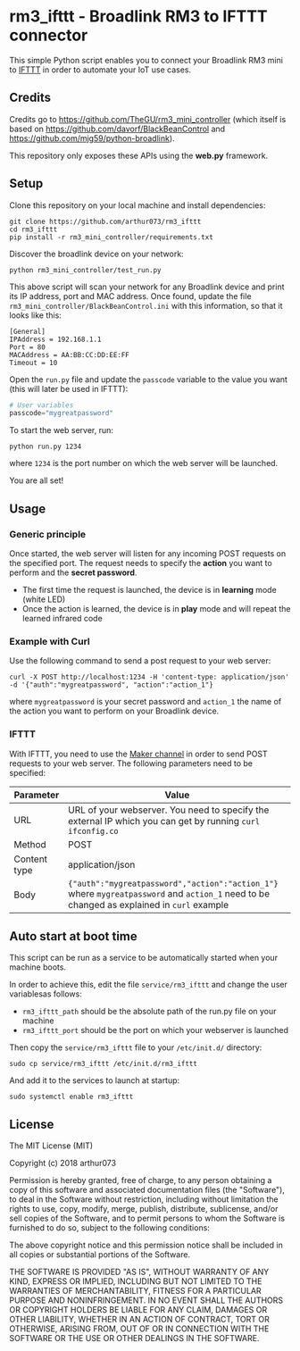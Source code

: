 # rm3_ifttt - Broadlink RM3 to IFTTT connector
This simple Python script enables you to connect your Broadlink RM3 mini to [IFTTT](https://ifttt.com/) in order to automate your IoT use cases.


## Credits
Credits go to https://github.com/TheGU/rm3_mini_controller (which itself is based on https://github.com/davorf/BlackBeanControl and https://github.com/mjg59/python-broadlink).

This repository only exposes these APIs using the **web.py** framework.


## Setup
Clone this repository on your local machine and install dependencies:
```
git clone https://github.com/arthur073/rm3_ifttt
cd rm3_ifttt
pip install -r rm3_mini_controller/requirements.txt
```
Discover the broadlink device on your network:
```
python rm3_mini_controller/test_run.py
```
This above script will scan your network for any Broadlink device and print its IP address, port and MAC address. Once found, update the file `rm3_mini_controller/BlackBeanControl.ini` with this information, so that it looks like this:
```
[General]
IPAddress = 192.168.1.1
Port = 80
MACAddress = AA:BB:CC:DD:EE:FF
Timeout = 10
``` 
Open the `run.py` file and update the `passcode` variable to the value you want (this will later be used in IFTTT):
```python
# User variables
passcode="mygreatpassword"
```
To start the web server, run: 
```
python run.py 1234
```
where `1234` is the port number on which the web server will be launched.

You are all set!


## Usage

### Generic principle
Once started, the web server will listen for any incoming POST requests on the specified port. The 
request needs to specify the **action** you want to perform and the **secret password**. 
- The first time the request is launched, the device is in **learning** mode (white LED)
- Once the action is learned, the device is in **play** mode and will repeat the learned infrared code


### Example with Curl
Use the following command to send a post request to your web server: 
```
curl -X POST http://localhost:1234 -H 'content-type: application/json' -d '{"auth":"mygreatpassword", "action":"action_1"}
``` 
where `mygreatpassword` is your secret password and `action_1` the name of the action you want to perform on your Broadlink device. 


### IFTTT
With IFTTT, you need to use the [Maker channel](https://ifttt.com/maker_webhooks) in order to send POST requests to your web server. The following parameters need to be specified: 

| Parameter | Value |
| --- | --- |
| URL | URL of your webserver. You need to specify the external IP which you can get by running `curl ifconfig.co` |
| Method | POST |
| Content type | application/json |
| Body | `{"auth":"mygreatpassword","action":"action_1"}` where `mygreatpassword` and `action_1` need to be changed as explained in `curl` example |


## Auto start at boot time
This script can be run as a service to be automatically started when your machine boots. 

In order to achieve this, edit the file `service/rm3_ifttt` and change the user variablesas follows: 
- `rm3_ifttt_path` should be the absolute path of the run.py file on your machine
- `rm3_ifttt_port` should be the port on which your webserver is launched

Then copy the `service/rm3_ifttt` file to your `/etc/init.d/` directory:
```
sudo cp service/rm3_ifttt /etc/init.d/rm3_ifttt
``` 
And add it to the services to launch at startup: 
```
sudo systemctl enable rm3_ifttt
```


## License 
The MIT License (MIT) 

Copyright (c) 2018 arthur073 

Permission is hereby granted, free of charge, to any person obtaining a copy of this software and associated documentation files (the "Software"), to deal in the Software without restriction, including without limitation the rights to use, copy, modify, merge, publish, distribute, sublicense, and/or sell copies of the Software, and to permit persons to whom the Software is furnished to do so, subject to the following conditions: 

The above copyright notice and this permission notice shall be included in all copies or substantial portions of the Software. 

THE SOFTWARE IS PROVIDED "AS IS", WITHOUT WARRANTY OF ANY KIND, EXPRESS OR IMPLIED, INCLUDING BUT NOT LIMITED TO THE WARRANTIES OF MERCHANTABILITY, FITNESS FOR A PARTICULAR PURPOSE AND NONINFRINGEMENT. IN NO EVENT SHALL THE AUTHORS OR COPYRIGHT HOLDERS BE LIABLE FOR ANY CLAIM, DAMAGES OR OTHER LIABILITY, WHETHER IN AN ACTION OF CONTRACT, TORT OR OTHERWISE, ARISING FROM, OUT OF OR IN CONNECTION WITH THE SOFTWARE OR THE USE OR OTHER DEALINGS IN THE SOFTWARE.
